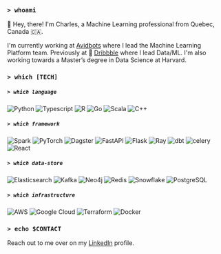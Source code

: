 ### `> whoami`

👋 Hey, there! I'm Charles, a Machine Learning professional from Quebec, Canada 🇨🇦. 

I'm currently working at [Avidbots](https://avidbots.com) where I lead the Machine Learning Platform team. Previously at 🏀 [Dribbble](https://dribbble.com) where I lead Data/ML. I'm also working towards a Master’s degree in Data Science
at Harvard.

### `> which [TECH]`

##### `> which language`

![Python](https://img.shields.io/badge/python-3670A0?style=flat&logo=python&logoColor=white)
![Typescript](https://img.shields.io/badge/typescript-007acc.svg?style=flat&logo=typescript&logoColor=white)
![R](https://img.shields.io/badge/r-%23276DC3.svg?style=flat&logo=r&logoColor=white)
![Go](https://img.shields.io/badge/go-%2300ADD8.svg?style=flat&logo=go&logoColor=white)
![Scala](https://img.shields.io/badge/scala-%23DC322F.svg?style=flat&logo=scala&logoColor=white)
![C++](https://img.shields.io/badge/C++-00599C?style=flat&logo=c%2B%2B&logoColor=white)

##### `> which framework`

![Spark](https://img.shields.io/badge/spark-E25A1C.svg?style=flat&logo=apachespark&logoColor=white)
![PyTorch](https://img.shields.io/badge/pytorch-EE4C2C.svg?style=flat&logo=PyTorch&logoColor=white)
![Dagster](https://img.shields.io/badge/dagster-4F43DD.svg?style=flat&logoColor=white)
![FastAPI](https://img.shields.io/badge/flastapi-%23000.svg?style=flat&logo=fastapi&logoColor=white)
![Flask](https://img.shields.io/badge/flask-%23000.svg?style=flat&logo=flask&logoColor=white)
![Ray](https://img.shields.io/badge/ray-028CF0.svg?style=flat&logo=ray&logoColor=white)
![dbt](https://img.shields.io/badge/dbt-FF694B.svg?style=flat&logo=dbt&logoColor=white)
![celery](https://img.shields.io/badge/celery-37814A.svg?style=flat&logo=celery&logoColor=white)
![React](https://img.shields.io/badge/react-61DBFB.svg?style=flat&logo=react&logoColor=white)

##### `> which data-store`

![Elasticsearch](https://img.shields.io/badge/elasticsearch-005571.svg?style=flat&logo=elasticsearch&logoColor=white)
![Kafka](https://img.shields.io/badge/kafka-231F20.svg?style=flat&logo=apachekafka&logoColor=white)
![Neo4j](https://img.shields.io/badge/neo4j-4581C3.svg?style=flat&logo=neo4j&logoColor=white)
![Redis](https://img.shields.io/badge/redis-DC382D.svg?style=flat&logo=redis&logoColor=white)
![Snowflake](https://img.shields.io/badge/snowflake-29B5E8.svg?style=flat&logo=snowflake&logoColor=white)
![PostgreSQL](https://img.shields.io/badge/postgresql-4169E1.svg?style=flat&logo=postgresql&logoColor=white)

##### `> which infrastructure`

![AWS](https://img.shields.io/badge/aws-232F3E.svg?style=flat&logo=amazon-aws&logoColor=white)
![Google Cloud](https://img.shields.io/badge/gcp-232F3E.svg?style=flat&logo=google-cloud&logoColor=white)
![Terraform](https://img.shields.io/badge/terraform-7B42BC.svg?style=flat&logo=Terraform&logoColor=white)
![Docker](https://img.shields.io/badge/docker-2496ED.svg?style=flat&logo=docker&logoColor=white)


### `> echo $CONTACT`

Reach out to me over on my [LinkedIn](https://www.linkedin.com/in/charleslariviere1/) profile.
